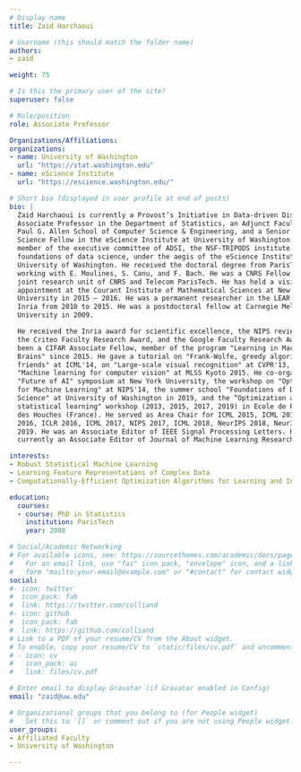 ```yaml
---
# Display name
title: Zaid Harchaoui

# Username (this should match the folder name)
authors:
- zaid

weight: 75

# Is this the primary user of the site?
superuser: false

# Role/position
role: Associate Professor

Organizations/Affiliations:
organizations:
- name: University of Washington
  url: "https://stat.washington.edu"
- name: eScience Institute
  url: "https://escience.washington.edu/"

# Short bio (displayed in user profile at end of posts)
bio: |
  Zaid Harchaoui is currently a Provost’s Initiative in Data-driven Discovery
  Associate Professor in the Department of Statistics, an Adjunct Faculty in the
  Paul G. Allen School of Computer Science & Engineering, and a Senior Data
  Science Fellow in the eScience Institute at University of Washington. He is a
  member of the executive committee of ADSI, the NSF-TRIPODS institute on
  foundations of data science, under the aegis of the eScience Institute at
  University of Washington. He received the doctoral degree from ParisTech,
  working with E. Moulines, S. Canu, and F. Bach. He was a CNRS Fellow in the LTCI
  joint research unit of CNRS and Telecom ParisTech. He has held a visiting
  appointment at the Courant Institute of Mathematical Sciences at New York
  University in 2015 – 2016. He was a permanent researcher in the LEAR team at
  Inria from 2010 to 2015. He was a postdoctoral fellow at Carnegie Mellon
  University in 2009.

  He received the Inria award for scientific excellence, the NIPS reviewer award,
  the Criteo Faculty Research Award, and the Google Faculty Research Award. He has
  been a CIFAR Associate Fellow, member of the program "Learning in Machines and
  Brains" since 2015. He gave a tutorial on "Frank-Wolfe, greedy algorithms, and
  friends" at ICML'14, on "Large-scale visual recognition" at CVPR'13, and on
  "Machine learning for computer vision" at MLSS Kyoto 2015. He co-organized the
  "Future of AI" symposium at New York University, the workshop on "Optimization
  for Machine Learning" at NIPS'14, the summer school "Foundations of Data
  Science" at University of Washington in 2019, and the “Optimization and
  statistical learning" workshop (2013, 2015, 2017, 2019) in Ecole de Physique
  des Houches (France). He served as Area Chair for ICML 2015, ICML 2016, NIPS
  2016, ICLR 2016, ICML 2017, NIPS 2017, ICML 2018, NeurIPS 2018, NeurIPS
  2019. He was an Associate Editor of IEEE Signal Processing Letters. He is
  currently an Associate Editor of Journal of Machine Learning Research.

interests:
- Robust Statistical Machine Learning
- Learning Feature Representations of Complex Data
- Computationally-Efficient Optimization Algorithms for Learning and Inference

education:
  courses:
  - course: PhD in Statistics
    institution: ParisTech
    year: 2008

# Social/Academic Networking
# For available icons, see: https://sourcethemes.com/academic/docs/page-builder/#icons
#   For an email link, use "fas" icon pack, "envelope" icon, and a link in the
#   form "mailto:your-email@example.com" or "#contact" for contact widget.
social:
#- icon: twitter
#  icon_pack: fab
#  link: https://twitter.com/colliand
#- icon: github
#  icon_pack: fab
#  link: https://github.com/colliand
# Link to a PDF of your resume/CV from the About widget.
# To enable, copy your resume/CV to `static/files/cv.pdf` and uncomment the lines below.
# - icon: cv
#   icon_pack: ai
#   link: files/cv.pdf

# Enter email to display Gravatar (if Gravatar enabled in Config)
email: "zaid@uw.edu"

# Organizational groups that you belong to (for People widget)
#   Set this to `[]` or comment out if you are not using People widget.
user_groups:
- Affiliated Faculty
- University of Washington

---
```

